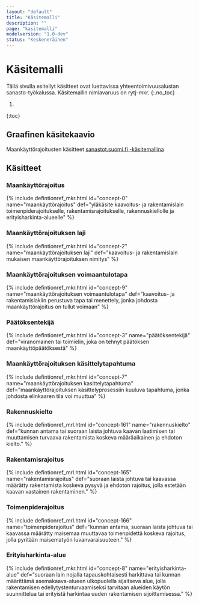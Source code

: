 ```yaml
---
layout: "default"
title: "Käsitemalli"
description: ""
page: "kasitemalli"
modelversion: "1.0-dev"
status: "Keskeneräinen"
---
```

# Käsitemalli
Tällä sivulla esitellyt käsitteet ovat luettavissa yhteentoimivuusalustan sanasto-työkalussa. Käsitemallin nimiavaruus on rytj-mkr. 
{:.no_toc}

1. 
{:toc}
## Graafinen käsitekaavio

Maankäyttörajoitusten käsitteet [sanastot.suomi.fi -käsitemallina](http://uri.suomi.fi/terminology/rytj-mkr/concept-0)

<!--
## Graafinen käsitekaavio


![Maankäyttörajoitus graafisena käsitekaaviona](kasitemalli.png "Graafinen käsitekaavio maankäyttörajoituksesta (Neo4j)")

(Lataa [käsitekaavio määritelmien kanssa](kasitekaavio_selitteet.png))
-->

## Käsitteet

### Maankäyttörajoitus
{% include defintionref_mkr.html id="concept-0" name="maankäyttörajoitus" def="yläkäsite kaavoitus- ja rakentamislain toimenpiderajoitukselle, rakentamisrajoitukselle, rakennuskiellolle ja erityisharkinta-alueelle" %}

### Maankäyttörajoituksen laji
{% include defintionref_mkr.html id="concept-2" name="maankäyttörajoituksen laji" def="kaavoitus- ja rakentamislain mukaisen maankäyttörajoituksen nimitys" %}

### Maankäyttörajoituksen voimaantulotapa
{% include defintionref_mkr.html id="concept-9" name="maankäyttörajoituksen voimaantulotapa" def="kaavoitus- ja rakentamislakiin perustuva tapa tai menettely, jonka johdosta maankäyttörajoitus on tullut voimaan" %}

### Päätöksentekijä
{% include defintionref_mkr.html id="concept-3" name="päätöksentekijä" def="viranomainen tai toimielin, joka on tehnyt päätöksen maankäyttöpäätöksestä" %}

### Maankäyttörajoituksen käsittelytapahtuma
{% include defintionref_mkr.html id="concept-7" name="maankäyttörajoituksen kasittelytapahtuma" def="maankäyttörajoituksen käsittelyprosessiin kuuluva tapahtuma, jonka johdosta elinkaaren tila voi muuttua" %}

### Rakennuskielto
{% include defintionref_mrl.html id="concept-161" name="rakennuskielto" def="kunnan antama tai suoraan laista johtuva kaavan laatimisen tai muuttamisen turvaava rakentamista koskeva määräaikainen ja ehdoton kielto." %}

### Rakentamisrajoitus
{% include defintionref_mrl.html id="concept-165" name="rakentamisrajoitus" def="suoraan laista johtuva tai kaavassa määrätty rakentamista koskeva pysyvä ja ehdoton rajoitus, jolla estetään kaavan vastainen rakentaminen." %}

### Toimenpiderajoitus
{% include defintionref_mrl.html id="concept-166" name="toimenpiderajoitus" def="kunnan antama, suoraan laista johtuva tai kaavassa määrätty maisemaa muuttavaa toimenpidettä koskeva rajoitus, jolla pyritään maisematyön luvanvaraisuuteen." %}

### Erityisharkinta-alue
{% include defintionref_mkr.html id="concept-8" name="erityisharkinta-alue" def="suoraan lain nojalla tapauskohtaisesti harkittava tai kunnan määrittämä asemakaava-alueen ulkopuolella sijaitseva alue, jolla rakentamisen edellytystenturvaamiseksi tarvitaan alueiden käytön suunnittelua tai erityistä harkintaa uuden rakentamisen sijoittamisessa." %}

<!-- Tässä esimerkki määrittelystä
{% include defintionref_mkr.html id="concept-0" name="maankäyttörajoitus" def="kaavoitus- ja rakennuslain mukainen rajoitus maankäytön suunnitelmien toteuttamisen turvaamiseksi." %}
-->
